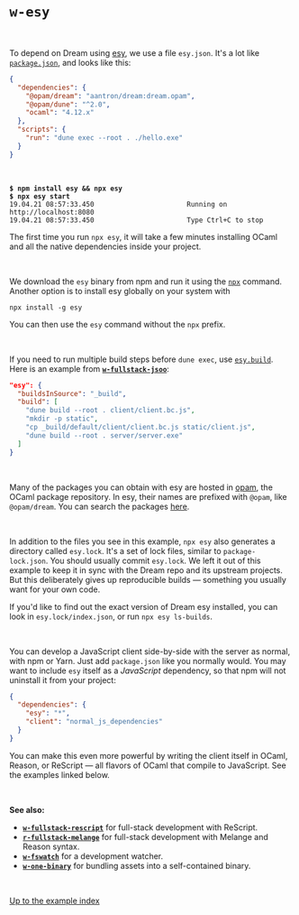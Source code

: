 # `w-esy`

<br>

To depend on Dream using [esy](https://esy.sh/en/), we use a file `esy.json`.
It's a lot like
[`package.json`](https://docs.npmjs.com/cli/v7/configuring-npm/package-json),
and looks like this:

```json
{
  "dependencies": {
    "@opam/dream": "aantron/dream:dream.opam",
    "@opam/dune": "^2.0",
    "ocaml": "4.12.x"
  },
  "scripts": {
    "run": "dune exec --root . ./hello.exe"
  }
}
```

<br>

<pre><code><b>$ npm install esy && npx esy</b>
<b>$ npx esy start</b>
19.04.21 08:57:33.450                       Running on http://localhost:8080
19.04.21 08:57:33.450                       Type Ctrl+C to stop
</code></pre>

The first time you run `npx esy`, it will take a few minutes installing OCaml
and all the native dependencies inside your project.

<br>

We download the `esy` binary from npm and run it using the
[`npx`](https://docs.npmjs.com/cli/v7/commands/npx) command. Another option is
to install esy globally on your system with

```
npx install -g esy
```

You can then use the `esy` command without the `npx` prefix.

<br>

If you need to run multiple build steps before `dune exec`, use
[`esy.build`](https://esy.sh/docs/en/configuration.html#esybuild). Here is an
example from [**`w-fullstack-jsoo`**](../w-fullstack-jsoo#files):

```json
"esy": {
  "buildsInSource": "_build",
  "build": [
    "dune build --root . client/client.bc.js",
    "mkdir -p static",
    "cp _build/default/client/client.bc.js static/client.js",
    "dune build --root . server/server.exe"
  ]
}
```

<br>

Many of the packages you can obtain with esy are hosted in
[opam](https://opam.ocaml.org/), the OCaml package repository. In esy, their
names are prefixed with `@opam`, like `@opam/dream`. You can search the packages
[here](https://opam.ocaml.org/packages/).

<br>

In addition to the files you see in this example, `npx esy` also generates a
directory called `esy.lock`. It's a set of lock files, similar to
`package-lock.json`. You should usually commit `esy.lock`. We left it out of
this example to keep it in sync with the Dream repo and its upstream projects.
But this deliberately gives up reproducible builds &mdash; something you
usually want for your own code.

If you'd like to find out the exact version of Dream esy installed, you can look
in `esy.lock/index.json`, or run `npx esy ls-builds`.

<br>

You can develop a JavaScript client side-by-side with the server as normal,
with npm or Yarn. Just add `package.json` like you normally would. You may want
to include `esy` itself as a *JavaScript* dependency, so that npm will not
uninstall it from your project:

```json
{
  "dependencies": {
    "esy": "*",
    "client": "normal_js_dependencies"
  }
}
```

You can make this even more powerful by writing the client itself in OCaml,
Reason, or ReScript &mdash; all flavors of OCaml that compile to JavaScript.
See the examples linked below.

<br>

**See also:**

- [**`w-fullstack-rescript`**](../w-fullstack-rescript#files) for full-stack
  development with ReScript.
- [**`r-fullstack-melange`**](../r-fullstack-melange#files) for full-stack
  development with Melange and Reason syntax.
- [**`w-fswatch`**](../w-fswatch#files) for a development watcher.
- [**`w-one-binary`**](../w-one-binary#files) for bundling assets into a
  self-contained binary.

<br>

[Up to the example index](../#examples)
